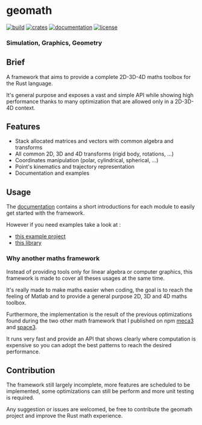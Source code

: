 
# geomath
[![build](https://img.shields.io/travis/samiBendou/geomath?style=flat-square)](https://travis-ci.org/samiBendou/geomath)
[![crates](https://img.shields.io/crates/v/geomath?style=flat-square)](https://crates.io/crates/geomath)
[![documentation](https://img.shields.io/static/v1?label=docs.rs&message=documentation&color=blue&style=flat-square)](https://docs.rs/geomath)
[![license](https://img.shields.io/crates/l/geomath?style=flat-square)](https://github.com/samiBendou/geomath/blob/master/LICENSE)

### Simulation, Graphics, Geometry

## Brief
A framework that aims to provide a complete 2D-3D-4D maths toolbox for the Rust language.

It's general purpose and exposes a vast and simple API while showing high performance 
thanks to many optimization that are allowed only in a 2D-3D-4D context.

## Features
- Stack allocated matrices and vectors with common algebra and transforms
- All common 2D, 3D and 4D transforms (rigid body, rotations, ...)
- Coordinates manipulation (polar, cylindrical, spherical, ...)
- Point's kinematics and trajectory representation
- Documentation and examples

## Usage

The [documentation](https://docs.rs/geomath) contains a short introductions for each module to easily get started with the framework.

However if you need examples take a look at :
- [this example project](https://github.com/samiBendou/nbodies)
- [this library](https://github.com/samiBendou/dynamics)

### Why another maths framework

Instead of providing tools only for linear algebra or computer graphics, this framework is made to cover all theses usages at
the same time.

It's really made to make maths easier when coding, the goal is to reach the feeling of Matlab and to provide a general purpose
 2D, 3D and 4D maths toolbox.

Furthermore, the implementation is the result of the previous optimizations found during the two other math framework that
I published on npm [meca3](https://www.npmjs.com/package/meca3) and [space3](https://www.npmjs.com/package/space3). 

It runs very fast and provide an API that shows clearly where computation is expensive so you can adopt the best patterns
to reach the desired performance.

## Contribution

The framework still largely incomplete, more features are scheduled to be implemented,
some optimizations can still be perform and more unit testing is required.

Any suggestion or issues are welcomed, be free to contribute the geomath project and improve the Rust math experience.


